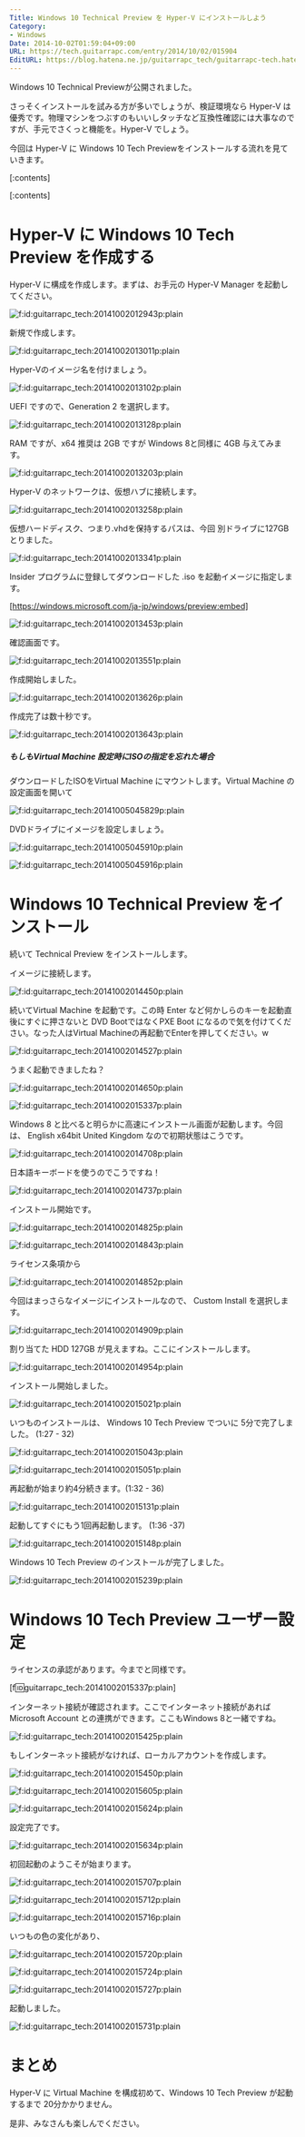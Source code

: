 ```yaml
---
Title: Windows 10 Technical Preview を Hyper-V にインストールしよう
Category:
- Windows
Date: 2014-10-02T01:59:04+09:00
URL: https://tech.guitarrapc.com/entry/2014/10/02/015904
EditURL: https://blog.hatena.ne.jp/guitarrapc_tech/guitarrapc-tech.hatenablog.com/atom/entry/8454420450066791950
---
```


Windows 10 Technical Previewが公開されました。

さっそくインストールを試みる方が多いでしょうが、検証環境なら Hyper-V は優秀です。物理マシンをつぶすのもいいしタッチなど互換性確認には大事なのですが、手元でさくっと機能を。Hyper-V でしょう。

今回は Hyper-V に Windows 10 Tech Previewをインストールする流れを見ていきます。

[:contents]

[:contents]

# Hyper-V に Windows 10 Tech Preview を作成する

Hyper-V に構成を作成します。まずは、お手元の Hyper-V Manager を起動してください。

<p><span itemscope itemtype="https://schema.org/Photograph"><img src="https://cdn-ak.f.st-hatena.com/images/fotolife/g/guitarrapc_tech/20141002/20141002012943.png" alt="f:id:guitarrapc_tech:20141002012943p:plain" title="f:id:guitarrapc_tech:20141002012943p:plain" class="hatena-fotolife" itemprop="image"></span></p>

新規で作成します。

<p><span itemscope itemtype="https://schema.org/Photograph"><img src="https://cdn-ak.f.st-hatena.com/images/fotolife/g/guitarrapc_tech/20141002/20141002013011.png" alt="f:id:guitarrapc_tech:20141002013011p:plain" title="f:id:guitarrapc_tech:20141002013011p:plain" class="hatena-fotolife" itemprop="image"></span></p>

Hyper-Vのイメージ名を付けましょう。

<p><span itemscope itemtype="https://schema.org/Photograph"><img src="https://cdn-ak.f.st-hatena.com/images/fotolife/g/guitarrapc_tech/20141002/20141002013102.png" alt="f:id:guitarrapc_tech:20141002013102p:plain" title="f:id:guitarrapc_tech:20141002013102p:plain" class="hatena-fotolife" itemprop="image"></span></p>

UEFI ですので、Generation 2 を選択します。

<p><span itemscope itemtype="https://schema.org/Photograph"><img src="https://cdn-ak.f.st-hatena.com/images/fotolife/g/guitarrapc_tech/20141002/20141002013128.png" alt="f:id:guitarrapc_tech:20141002013128p:plain" title="f:id:guitarrapc_tech:20141002013128p:plain" class="hatena-fotolife" itemprop="image"></span></p>

RAM ですが、x64 推奨は 2GB ですが Windows 8と同様に 4GB 与えてみます。

<p><span itemscope itemtype="https://schema.org/Photograph"><img src="https://cdn-ak.f.st-hatena.com/images/fotolife/g/guitarrapc_tech/20141002/20141002013203.png" alt="f:id:guitarrapc_tech:20141002013203p:plain" title="f:id:guitarrapc_tech:20141002013203p:plain" class="hatena-fotolife" itemprop="image"></span></p>

Hyper-V のネットワークは、仮想ハブに接続します。

<p><span itemscope itemtype="https://schema.org/Photograph"><img src="https://cdn-ak.f.st-hatena.com/images/fotolife/g/guitarrapc_tech/20141002/20141002013258.png" alt="f:id:guitarrapc_tech:20141002013258p:plain" title="f:id:guitarrapc_tech:20141002013258p:plain" class="hatena-fotolife" itemprop="image"></span></p>

仮想ハードディスク、つまり.vhdを保持するパスは、今回 別ドライブに127GBとりました。

<p><span itemscope itemtype="https://schema.org/Photograph"><img src="https://cdn-ak.f.st-hatena.com/images/fotolife/g/guitarrapc_tech/20141002/20141002013341.png" alt="f:id:guitarrapc_tech:20141002013341p:plain" title="f:id:guitarrapc_tech:20141002013341p:plain" class="hatena-fotolife" itemprop="image"></span></p>

Insider プログラムに登録してダウンロードした .iso を起動イメージに指定します。


[https://windows.microsoft.com/ja-jp/windows/preview:embed]

<p><span itemscope itemtype="https://schema.org/Photograph"><img src="https://cdn-ak.f.st-hatena.com/images/fotolife/g/guitarrapc_tech/20141002/20141002013453.png" alt="f:id:guitarrapc_tech:20141002013453p:plain" title="f:id:guitarrapc_tech:20141002013453p:plain" class="hatena-fotolife" itemprop="image"></span></p>

確認画面です。

<p><span itemscope itemtype="https://schema.org/Photograph"><img src="https://cdn-ak.f.st-hatena.com/images/fotolife/g/guitarrapc_tech/20141002/20141002013551.png" alt="f:id:guitarrapc_tech:20141002013551p:plain" title="f:id:guitarrapc_tech:20141002013551p:plain" class="hatena-fotolife" itemprop="image"></span></p>

作成開始しました。

<p><span itemscope itemtype="https://schema.org/Photograph"><img src="https://cdn-ak.f.st-hatena.com/images/fotolife/g/guitarrapc_tech/20141002/20141002013626.png" alt="f:id:guitarrapc_tech:20141002013626p:plain" title="f:id:guitarrapc_tech:20141002013626p:plain" class="hatena-fotolife" itemprop="image"></span></p>

作成完了は数十秒です。

<p><span itemscope itemtype="https://schema.org/Photograph"><img src="https://cdn-ak.f.st-hatena.com/images/fotolife/g/guitarrapc_tech/20141002/20141002013643.png" alt="f:id:guitarrapc_tech:20141002013643p:plain" title="f:id:guitarrapc_tech:20141002013643p:plain" class="hatena-fotolife" itemprop="image"></span></p>

##### もしもVirtual Machine 設定時にISOの指定を忘れた場合

ダウンロードしたISOをVirtual Machine にマウントします。Virtual Machine の設定画面を開いて

<p><span itemscope itemtype="https://schema.org/Photograph"><img src="https://cdn-ak.f.st-hatena.com/images/fotolife/g/guitarrapc_tech/20141005/20141005045829.png" alt="f:id:guitarrapc_tech:20141005045829p:plain" title="f:id:guitarrapc_tech:20141005045829p:plain" class="hatena-fotolife" itemprop="image"></span></p>

DVDドライブにイメージを設定しましょう。

<p><span itemscope itemtype="https://schema.org/Photograph"><img src="https://cdn-ak.f.st-hatena.com/images/fotolife/g/guitarrapc_tech/20141005/20141005045910.png" alt="f:id:guitarrapc_tech:20141005045910p:plain" title="f:id:guitarrapc_tech:20141005045910p:plain" class="hatena-fotolife" itemprop="image"></span></p>

<p><span itemscope itemtype="https://schema.org/Photograph"><img src="https://cdn-ak.f.st-hatena.com/images/fotolife/g/guitarrapc_tech/20141005/20141005045916.png" alt="f:id:guitarrapc_tech:20141005045916p:plain" title="f:id:guitarrapc_tech:20141005045916p:plain" class="hatena-fotolife" itemprop="image"></span></p>


# Windows 10 Technical Preview をインストール

続いて Technical Preview をインストールします。

イメージに接続します。

<p><span itemscope itemtype="https://schema.org/Photograph"><img src="https://cdn-ak.f.st-hatena.com/images/fotolife/g/guitarrapc_tech/20141002/20141002014450.png" alt="f:id:guitarrapc_tech:20141002014450p:plain" title="f:id:guitarrapc_tech:20141002014450p:plain" class="hatena-fotolife" itemprop="image"></span></p>

続いてVirtual Machine を起動です。この時 Enter など何かしらのキーを起動直後にすぐに押さないと DVD BootではなくPXE Boot になるので気を付けてください。なった人はVirtual Machineの再起動でEnterを押してください。w

<p><span itemscope itemtype="https://schema.org/Photograph"><img src="https://cdn-ak.f.st-hatena.com/images/fotolife/g/guitarrapc_tech/20141002/20141002014527.png" alt="f:id:guitarrapc_tech:20141002014527p:plain" title="f:id:guitarrapc_tech:20141002014527p:plain" class="hatena-fotolife" itemprop="image"></span></p>

うまく起動できましたね？

<p><span itemscope itemtype="https://schema.org/Photograph"><img src="https://cdn-ak.f.st-hatena.com/images/fotolife/g/guitarrapc_tech/20141002/20141002014650.png" alt="f:id:guitarrapc_tech:20141002014650p:plain" title="f:id:guitarrapc_tech:20141002014650p:plain" class="hatena-fotolife" itemprop="image"></span></p><p><span itemscope itemtype="https://schema.org/Photograph"><img src="https://cdn-ak.f.st-hatena.com/images/fotolife/g/guitarrapc_tech/20141002/20141002015337.png" alt="f:id:guitarrapc_tech:20141002015337p:plain" title="f:id:guitarrapc_tech:20141002015337p:plain" class="hatena-fotolife" itemprop="image"></span></p>


Windows 8 と比べると明らかに高速にインストール画面が起動します。今回は、 English x64bit United Kingdom なので初期状態はこうです。

<p><span itemscope itemtype="https://schema.org/Photograph"><img src="https://cdn-ak.f.st-hatena.com/images/fotolife/g/guitarrapc_tech/20141002/20141002014708.png" alt="f:id:guitarrapc_tech:20141002014708p:plain" title="f:id:guitarrapc_tech:20141002014708p:plain" class="hatena-fotolife" itemprop="image"></span></p>

日本語キーボードを使うのでこうですね！

<p><span itemscope itemtype="https://schema.org/Photograph"><img src="https://cdn-ak.f.st-hatena.com/images/fotolife/g/guitarrapc_tech/20141002/20141002014737.png" alt="f:id:guitarrapc_tech:20141002014737p:plain" title="f:id:guitarrapc_tech:20141002014737p:plain" class="hatena-fotolife" itemprop="image"></span></p>

インストール開始です。

<p><span itemscope itemtype="https://schema.org/Photograph"><img src="https://cdn-ak.f.st-hatena.com/images/fotolife/g/guitarrapc_tech/20141002/20141002014825.png" alt="f:id:guitarrapc_tech:20141002014825p:plain" title="f:id:guitarrapc_tech:20141002014825p:plain" class="hatena-fotolife" itemprop="image"></span></p>

<p><span itemscope itemtype="https://schema.org/Photograph"><img src="https://cdn-ak.f.st-hatena.com/images/fotolife/g/guitarrapc_tech/20141002/20141002014843.png" alt="f:id:guitarrapc_tech:20141002014843p:plain" title="f:id:guitarrapc_tech:20141002014843p:plain" class="hatena-fotolife" itemprop="image"></span></p>

ライセンス条項から

<p><span itemscope itemtype="https://schema.org/Photograph"><img src="https://cdn-ak.f.st-hatena.com/images/fotolife/g/guitarrapc_tech/20141002/20141002014852.png" alt="f:id:guitarrapc_tech:20141002014852p:plain" title="f:id:guitarrapc_tech:20141002014852p:plain" class="hatena-fotolife" itemprop="image"></span></p>

今回はまっさらなイメージにインストールなので、 Custom Install を選択します。

<p><span itemscope itemtype="https://schema.org/Photograph"><img src="https://cdn-ak.f.st-hatena.com/images/fotolife/g/guitarrapc_tech/20141002/20141002014909.png" alt="f:id:guitarrapc_tech:20141002014909p:plain" title="f:id:guitarrapc_tech:20141002014909p:plain" class="hatena-fotolife" itemprop="image"></span></p>

割り当てた HDD 127GB が見えますね。ここにインストールします。

<p><span itemscope itemtype="https://schema.org/Photograph"><img src="https://cdn-ak.f.st-hatena.com/images/fotolife/g/guitarrapc_tech/20141002/20141002014954.png" alt="f:id:guitarrapc_tech:20141002014954p:plain" title="f:id:guitarrapc_tech:20141002014954p:plain" class="hatena-fotolife" itemprop="image"></span></p>

インストール開始しました。

<p><span itemscope itemtype="https://schema.org/Photograph"><img src="https://cdn-ak.f.st-hatena.com/images/fotolife/g/guitarrapc_tech/20141002/20141002015021.png" alt="f:id:guitarrapc_tech:20141002015021p:plain" title="f:id:guitarrapc_tech:20141002015021p:plain" class="hatena-fotolife" itemprop="image"></span></p>

いつものインストールは、 Windows 10 Tech Preview でついに 5分で完了しました。 (1:27 - 32)

<p><span itemscope itemtype="https://schema.org/Photograph"><img src="https://cdn-ak.f.st-hatena.com/images/fotolife/g/guitarrapc_tech/20141002/20141002015043.png" alt="f:id:guitarrapc_tech:20141002015043p:plain" title="f:id:guitarrapc_tech:20141002015043p:plain" class="hatena-fotolife" itemprop="image"></span></p>

<p><span itemscope itemtype="https://schema.org/Photograph"><img src="https://cdn-ak.f.st-hatena.com/images/fotolife/g/guitarrapc_tech/20141002/20141002015051.png" alt="f:id:guitarrapc_tech:20141002015051p:plain" title="f:id:guitarrapc_tech:20141002015051p:plain" class="hatena-fotolife" itemprop="image"></span></p>

再起動が始まり約4分続きます。(1:32 - 36)

<p><span itemscope itemtype="https://schema.org/Photograph"><img src="https://cdn-ak.f.st-hatena.com/images/fotolife/g/guitarrapc_tech/20141002/20141002015131.png" alt="f:id:guitarrapc_tech:20141002015131p:plain" title="f:id:guitarrapc_tech:20141002015131p:plain" class="hatena-fotolife" itemprop="image"></span></p>

起動してすぐにもう1回再起動します。 (1:36 -37)

<p><span itemscope itemtype="https://schema.org/Photograph"><img src="https://cdn-ak.f.st-hatena.com/images/fotolife/g/guitarrapc_tech/20141002/20141002015148.png" alt="f:id:guitarrapc_tech:20141002015148p:plain" title="f:id:guitarrapc_tech:20141002015148p:plain" class="hatena-fotolife" itemprop="image"></span></p>

Windows 10 Tech Preview のインストールが完了しました。

<p><span itemscope itemtype="https://schema.org/Photograph"><img src="https://cdn-ak.f.st-hatena.com/images/fotolife/g/guitarrapc_tech/20141002/20141002015239.png" alt="f:id:guitarrapc_tech:20141002015239p:plain" title="f:id:guitarrapc_tech:20141002015239p:plain" class="hatena-fotolife" itemprop="image"></span></p>

# Windows 10 Tech Preview ユーザー設定

ライセンスの承認があります。今までと同様です。

[f:id:guitarrapc_tech:20141002015337p:plain]

インターネット接続が確認されます。ここでインターネット接続があれば Microsoft Account との連携ができます。ここもWindows 8と一緒ですね。

<p><span itemscope itemtype="https://schema.org/Photograph"><img src="https://cdn-ak.f.st-hatena.com/images/fotolife/g/guitarrapc_tech/20141002/20141002015425.png" alt="f:id:guitarrapc_tech:20141002015425p:plain" title="f:id:guitarrapc_tech:20141002015425p:plain" class="hatena-fotolife" itemprop="image"></span></p>

もしインターネット接続がなければ、ローカルアカウントを作成します。

<p><span itemscope itemtype="https://schema.org/Photograph"><img src="https://cdn-ak.f.st-hatena.com/images/fotolife/g/guitarrapc_tech/20141002/20141002015450.png" alt="f:id:guitarrapc_tech:20141002015450p:plain" title="f:id:guitarrapc_tech:20141002015450p:plain" class="hatena-fotolife" itemprop="image"></span></p>

<p><span itemscope itemtype="https://schema.org/Photograph"><img src="https://cdn-ak.f.st-hatena.com/images/fotolife/g/guitarrapc_tech/20141002/20141002015605.png" alt="f:id:guitarrapc_tech:20141002015605p:plain" title="f:id:guitarrapc_tech:20141002015605p:plain" class="hatena-fotolife" itemprop="image"></span></p>

<p><span itemscope itemtype="https://schema.org/Photograph"><img src="https://cdn-ak.f.st-hatena.com/images/fotolife/g/guitarrapc_tech/20141002/20141002015624.png" alt="f:id:guitarrapc_tech:20141002015624p:plain" title="f:id:guitarrapc_tech:20141002015624p:plain" class="hatena-fotolife" itemprop="image"></span></p>

設定完了です。

<p><span itemscope itemtype="https://schema.org/Photograph"><img src="https://cdn-ak.f.st-hatena.com/images/fotolife/g/guitarrapc_tech/20141002/20141002015634.png" alt="f:id:guitarrapc_tech:20141002015634p:plain" title="f:id:guitarrapc_tech:20141002015634p:plain" class="hatena-fotolife" itemprop="image"></span></p>

初回起動のようこそが始まります。

<p><span itemscope itemtype="https://schema.org/Photograph"><img src="https://cdn-ak.f.st-hatena.com/images/fotolife/g/guitarrapc_tech/20141002/20141002015707.png" alt="f:id:guitarrapc_tech:20141002015707p:plain" title="f:id:guitarrapc_tech:20141002015707p:plain" class="hatena-fotolife" itemprop="image"></span></p>
<p><span itemscope itemtype="https://schema.org/Photograph"><img src="https://cdn-ak.f.st-hatena.com/images/fotolife/g/guitarrapc_tech/20141002/20141002015712.png" alt="f:id:guitarrapc_tech:20141002015712p:plain" title="f:id:guitarrapc_tech:20141002015712p:plain" class="hatena-fotolife" itemprop="image"></span></p>
<p><span itemscope itemtype="https://schema.org/Photograph"><img src="https://cdn-ak.f.st-hatena.com/images/fotolife/g/guitarrapc_tech/20141002/20141002015716.png" alt="f:id:guitarrapc_tech:20141002015716p:plain" title="f:id:guitarrapc_tech:20141002015716p:plain" class="hatena-fotolife" itemprop="image"></span></p>

いつもの色の変化があり、

<p><span itemscope itemtype="https://schema.org/Photograph"><img src="https://cdn-ak.f.st-hatena.com/images/fotolife/g/guitarrapc_tech/20141002/20141002015720.png" alt="f:id:guitarrapc_tech:20141002015720p:plain" title="f:id:guitarrapc_tech:20141002015720p:plain" class="hatena-fotolife" itemprop="image"></span></p>
<p><span itemscope itemtype="https://schema.org/Photograph"><img src="https://cdn-ak.f.st-hatena.com/images/fotolife/g/guitarrapc_tech/20141002/20141002015724.png" alt="f:id:guitarrapc_tech:20141002015724p:plain" title="f:id:guitarrapc_tech:20141002015724p:plain" class="hatena-fotolife" itemprop="image"></span></p>
<p><span itemscope itemtype="https://schema.org/Photograph"><img src="https://cdn-ak.f.st-hatena.com/images/fotolife/g/guitarrapc_tech/20141002/20141002015727.png" alt="f:id:guitarrapc_tech:20141002015727p:plain" title="f:id:guitarrapc_tech:20141002015727p:plain" class="hatena-fotolife" itemprop="image"></span></p>

起動しました。

<p><span itemscope itemtype="https://schema.org/Photograph"><img src="https://cdn-ak.f.st-hatena.com/images/fotolife/g/guitarrapc_tech/20141002/20141002015731.png" alt="f:id:guitarrapc_tech:20141002015731p:plain" title="f:id:guitarrapc_tech:20141002015731p:plain" class="hatena-fotolife" itemprop="image"></span></p>


# まとめ

Hyper-V に Virtual Machine を構成初めて、Windows 10 Tech Preview が起動するまで 20分かかりません。

是非、みなさんも楽しんでください。
